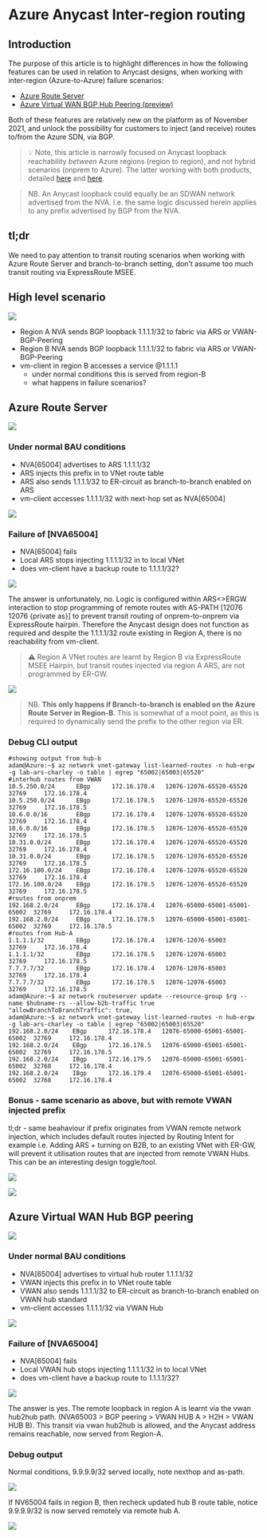 # Azure Anycast Inter-region routing

## Introduction

The purpose of this article is to highlight differences in how the following features can be used in relation to Anycast designs, when working with inter-region (Azure-to-Azure) failure scenarios:

- [Azure Route Server](https://docs.microsoft.com/en-us/azure/route-server/overview)
- [Azure Virtual WAN BGP Hub Peering (preview)](https://docs.microsoft.com/en-us/azure/virtual-wan/create-bgp-peering-hub-portal)

Both of these features are relatively new on the platform as of November 2021, and unlock the possibility for customers to inject (and receive) routes to/from the Azure SDN, via BGP.

> :bulb: Note, this article is narrowly focused on Anycast loopback reachability _between_ Azure regions (region to region), and not hybrid scenarios (onprem to Azure). The latter working with both products, detailed [here](https://github.com/adstuart/azure-routeserver-anycast) and [here](https://github.com/adstuart/azure-vwan-anycast).

> NB. An Anycast loopback could equally be an SDWAN network advertised from the NVA. I.e. the same logic discussed herein applies to any prefix advertised by BGP from the NVA.

## tl;dr 

We need to pay attention to transit routing scenarios when working with Azure Route Server and branch-to-branch setting, don't assume too much transit routing via ExpressRoute MSEE.

## High level scenario

![](images/2021-11-11-17-17-23.png)

- Region A NVA sends BGP loopback 1.1.1.1/32 to fabric via ARS or VWAN-BGP-Peering
- Region B NVA sends BGP loopback 1.1.1.1/32 to fabric via ARS or VWAN-BGP-Peering
- vm-client in region B accesses a service @1.1.1.1
  - under normal conditions this is served from region-B
  - what happens in failure scenarios?

## Azure Route Server

![](images/2021-11-11-17-19-31.png)

### Under normal BAU conditions 

- NVA[65004] advertises to ARS 1.1.1.1/32
- ARS injects this prefix in to VNet route table
- ARS also sends 1.1.1.1/32 to ER-circuit as branch-to-branch enabled on ARS
- vm-client accesses 1.1.1.1/32 with next-hop set as NVA[65004]

![](images/2021-11-11-17-22-39.png)

### Failure of [NVA65004]

- NVA[65004] fails
- Local ARS stops injecting 1.1.1.1/32 in to local VNet
- does vm-client have a backup route to 1.1.1.1/32?

![](images/2021-11-11-17-28-26.png)

The answer is unfortunately, no. Logic is configured within ARS<>ERGW interaction to stop programming of remote routes with AS-PATH [12076 12076 {private as}] to prevent transit routing of onprem-to-onprem via ExpressRoute hairpin. Therefore the Anycast design does not function as required and despite the 1.1.1.1/32 route existing in Region A, there is no reachability from vm-client.

> :warning: Region A VNet routes are learnt by Region B via ExpressRoute MSEE Hairpin, but transit routes injected via region A ARS, are not programmed by ER-GW.

![](images/2021-11-11-17-29-52.png)

> NB. **This only happens if Branch-to-branch is enabled on the Azure Route Server in Region-B**. This is somewhat of a moot point, as this is required to dynamically send the prefix to the other region via ER.

### Debug CLI output

```
#showing output from hub-b
adam@Azure:~$ az network vnet-gateway list-learned-routes -n hub-ergw -g lab-ars-charley -o table | egrep "65002|65003|65520"
#interhub routes from VWAN
10.5.250.0/24      EBgp      172.16.178.4   12076-12076-65520-65520        32769     172.16.178.4
10.5.250.0/24      EBgp      172.16.178.5   12076-12076-65520-65520        32769     172.16.178.5
10.6.0.0/16        EBgp      172.16.178.4   12076-12076-65520-65520        32769     172.16.178.4
10.6.0.0/16        EBgp      172.16.178.5   12076-12076-65520-65520        32769     172.16.178.5
10.31.0.0/24       EBgp      172.16.178.4   12076-12076-65520-65520        32769     172.16.178.4
10.31.0.0/24       EBgp      172.16.178.5   12076-12076-65520-65520        32769     172.16.178.5
172.16.100.0/24    EBgp      172.16.178.4   12076-12076-65520-65520        32769     172.16.178.4
172.16.100.0/24    EBgp      172.16.178.5   12076-12076-65520-65520        32769     172.16.178.5
#routes from onprem
192.168.2.0/24     EBgp      172.16.178.4   12076-65000-65001-65001-65002  32769     172.16.178.4 
192.168.2.0/24     EBgp      172.16.178.5   12076-65000-65001-65001-65002  32769     172.16.178.5
#routes from Hub-A
1.1.1.1/32         EBgp      172.16.178.4   12076-12076-65003              32769     172.16.178.4
1.1.1.1/32         EBgp      172.16.178.5   12076-12076-65003              32769     172.16.178.5
7.7.7.7/32         EBgp      172.16.178.4   12076-12076-65003              32769     172.16.178.4
7.7.7.7/32         EBgp      172.16.178.5   12076-12076-65003              32769     172.16.178.5
adam@Azure:~$ az network routeserver update --resource-group $rg --name $hubname-rs --allow-b2b-traffic true
"allowBranchToBranchTraffic": true,
adam@Azure:~$ az network vnet-gateway list-learned-routes -n hub-ergw -g lab-ars-charley -o table | egrep "65002|65003|65520"
192.168.2.0/24    EBgp      172.16.178.4   12076-65000-65001-65001-65002  32769     172.16.178.4
192.168.2.0/24    EBgp      172.16.178.5   12076-65000-65001-65001-65002  32769     172.16.178.5
192.168.2.0/24    IBgp      172.16.179.5   12076-65000-65001-65001-65002  32768     172.16.178.4
192.168.2.0/24    IBgp      172.16.179.4   12076-65000-65001-65001-65002  32768     172.16.178.4
```
### Bonus - same scenario as above, but with remote VWAN injected prefix

tl;dr - same beahaviour if prefix originates from VWAN remote network injection, which includes default routes injected by Routing Intent for example
i.e. Adding ARS + turning on B2B, to an existing VNet with ER-GW, will prevent it utilisation routes that are injected from remote VWAN Hubs. This can be an interesting design toggle/tool.

![](images/before.png)

![](images/after.png)

## Azure Virtual WAN Hub BGP peering

![](images/2021-11-11-17-40-11.png)

### Under normal BAU conditions 

- NVA[65004] advertises to virtual hub router 1.1.1.1/32
- VWAN injects this prefix in to VNet route table
- VWAN also sends 1.1.1.1/32 to ER-circuit as branch-to-branch enabled on VWAN hub standard
- vm-client accesses 1.1.1.1/32 via VWAN Hub

![](images/2021-11-11-17-43-35.png)

### Failure of [NVA65004]

- NVA[65004] fails
- Local VWAN hub stops injecting 1.1.1.1/32 in to local VNet
- does vm-client have a backup route to 1.1.1.1/32?

![](images/2021-11-11-17-47-00.png)

The answer is yes. The remote loopback in region A is learnt via the vwan hub2hub path. (NVA65003 > BGP peering > VWAN HUB A > H2H > VWAN HUB B). This transit via vwan hub2hub is allowed, and the Anycast address remains reachable, now served from Region-A.

### Debug output

Normal conditions, 9.9.9.9/32 served locally, note nexthop and as-path.

![](images/2021-11-11-17-52-53.png)

If NV65004 fails in region B, then recheck updated hub B route table, notice 9.9.9.9/32 is now served remotely via remote hub A.

![](images/2021-11-11-17-55-18.png)
